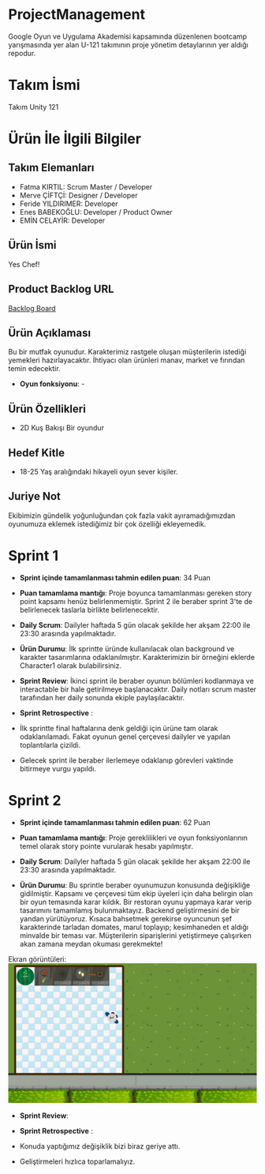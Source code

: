# ProjectManagement
Google Oyun ve Uygulama Akademisi kapsamında düzenlenen bootcamp yarışmasında yer alan U-121 takımının proje yönetim detaylarının yer aldığı repodur.

# **Takım İsmi**

Takım Unity 121

# Ürün İle İlgili Bilgiler

## Takım Elemanları
- Fatma KIRTIL: Scrum Master / Developer
- Merve ÇİFTÇİ: Designer / Developer
- Feride YILDIRIMER: Developer
- Enes BABEKOĞLU: Developer / Product Owner
- EMİN CELAYİR: Developer

## Ürün İsmi

Yes Chef!

## Product Backlog URL

[Backlog Board](https://ouau121.atlassian.net/jira/software/projects/UD/boards/1/backlog)

## Ürün Açıklaması

Bu bir mutfak oyunudur. Karakterimiz rastgele oluşan müşterilerin istediği yemekleri hazırlayacaktır. İhtiyacı olan ürünleri manav, market ve fırından temin edecektir. 
- **Oyun fonksiyonu**: -

## Ürün Özellikleri

- 2D Kuş Bakışı Bir oyundur

## Hedef Kitle

- 18-25 Yaş aralığındaki hikayeli oyun sever kişiler.

## Juriye Not

Ekibimizin gündelik yoğunluğundan çok fazla vakit ayıramadığımızdan oyunumuza eklemek istediğimiz bir çok özelliği ekleyemedik.

# Sprint 1

- **Sprint içinde tamamlanması tahmin edilen puan**: 34 Puan

- **Puan tamamlama mantığı**: Proje boyunca tamamlanması gereken story point kapsamı henüz belirlenmemiştir. Sprint 2 ile beraber sprint 3'te de belirlenecek taslarla birlikte belirlenecektir.

- **Daily Scrum**: Dailyler haftada 5 gün olacak şekilde her akşam 22:00 ile 23:30 arasında yapılmaktadır.

- **Ürün Durumu**: İlk sprintte üründe kullanılacak olan background ve karakter tasarımlarına odaklanılmıştır. Karakterimizin bir örneğini eklerde Character1 olarak bulabilirsiniz.

- **Sprint Review**: İkinci sprint ile beraber oyunun bölümleri kodlanmaya ve interactable bir hale getirilmeye başlanacaktır. Daily notları scrum master tarafından her daily sonunda ekiple paylaşılacaktır.

- **Sprint Retrospective** :

- İlk sprintte final haftalarına denk geldiği için ürüne tam olarak odaklanılamadı. Fakat oyunun genel çerçevesi dailyler ve yapılan toplantılarla çizildi.
- Gelecek sprint ile beraber ilerlemeye odaklanıp görevleri vaktinde bitirmeye vurgu yapıldı.
  
# Sprint 2

- **Sprint içinde tamamlanması tahmin edilen puan**: 62 Puan

- **Puan tamamlama mantığı**: Proje gereklilikleri ve oyun fonksiyonlarının temel olarak story pointe vurularak hesabı yapılmıştır. 

- **Daily Scrum**: Dailyler haftada 5 gün olacak şekilde her akşam 22:00 ile 23:30 arasında yapılmaktadır.

- **Ürün Durumu**: Bu sprintle beraber oyunumuzun konusunda değişikliğe gidilmiştir. Kapsamı ve çerçevesi tüm ekip üyeleri için daha belirgin olan bir oyun temasında karar kıldık. Bir restoran oyunu yapmaya karar verip tasarımını tamamlamış bulunmaktayız. Backend geliştirmesini de bir yandan yürütüyoruz. Kısaca bahsetmek gerekirse oyuncunun şef karakterinde tarladan domates, marul toplayıp; kesimhaneden et aldığı minvalde bir teması var. Müşterilerin siparişlerini yetiştirmeye çalışırken akan zamana meydan okuması gerekmekte!

Ekran görüntüleri:
![Screenshot 1](https://github.com/u-121/ProjectManagement/blob/main/Main%20Screen.jpeg)

- **Sprint Review**: 

- **Sprint Retrospective** :

- Konuda yaptığımız değişiklik bizi biraz geriye attı.
- Geliştirmeleri hızlıca toparlamalıyız.
